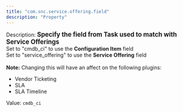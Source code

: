 ```yaml
---
title: "com.snc.service.offering.field"
description: "Property"
---
```


Description: <span style="font-weight:bold;font-size: larger">Specify the field from Task used to match with Service Offerings<br/></span>
Set to "cmdb_ci" to use the <b>Configuration Item</b> field<br/>
Set to "service_offering" to use the <b>Service Offering</b> field<br/><br/>
<b>Note:</b> Changing this will have an affect on the following plugins:<br/>
<ul><li>Vendor Ticketing</li>
<li>SLA</li>
<li>SLA Timeline</li></ul>

Value: `cmdb_ci`
